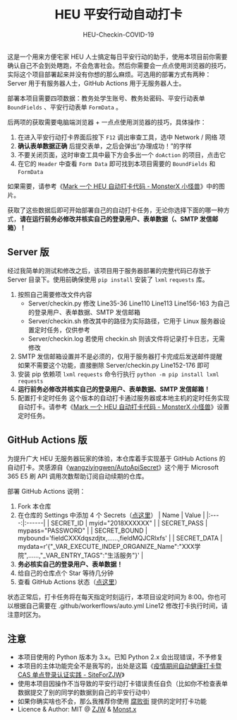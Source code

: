 <h1 align="center">HEU 平安行动自动打卡</h1>

<div align="center">HEU-Checkin-COVID-19</div></br>


这是一个用来方便宅家 HEU 人士搞定每日平安行动的助手，使用本项目前你需要确认自己不会到处瞎跑，不会危害社会。然后你需要会一点点使用浏览器的技巧，实际这个项目部署起来并没有你想的那么麻烦。可选用的部署方式有两种：Server 用于有服务器人士，GitHub Actions 用于无服务器人士。

部署本项目需要四项数据：教务处学生账号、教务处密码、平安行动表单 `BoundFields` 、平安行动表单 `FormData` 。

后两项的获取需要电脑端浏览器 + 一点点使用浏览器的技巧，具体操作：

1. 在进入平安行动打卡界面后按下 `F12` 调出审查工具，选中 Network / 网络 项
2. **确认表单数据正确** 后提交表单，之后会弹出“办理成功！”的字样
3. 不要关闭页面，这时审查工具中最下方会多出一个 `doAction` 的项目，点击它
4. 在它的 `Header` 中查看 `Form Data` 即可找到本项目需要的 `BoundFields` 和 `FormData`

如果需要，请参考《[Mark 一个 HEU 自动打卡代码 - MonsterX 小怪兽](https://monsterx.cn/tech/Auto-Checkin-COVID19.html)》中的图片。

获取了这些数据后即可开始部署自己的自动打卡任务，无论你选择下面的哪一种方式，**请在运行前务必修改并核实自己的登录用户、表单数据（、SMTP 发信邮箱）！**

## Server 版

经过我简单的测试和修改之后，该项目用于服务器部署的完整代码已存放于 Server 目录下。使用前确保使用 `pip install` 安装了 `lxml` `requests` 库。

1. 按照自己需要修改文件内容
   - Server/checkin.py 修改 Line35-36 Line110 Line113 Line156-163 为自己的登录用户、表单数据、SMTP 发信邮箱
   - Server/checkin.sh 修改其中的路径为实际路径，它用于 Linux 服务器设置定时任务，仅供参考
   - Server/checkin.log 若使用 checkin.sh 则该文件将记录打卡日志，无需修改
2. SMTP 发信邮箱设置并不是必须的，仅用于服务器打卡完成后发送邮件提醒
   如果不需要这个功能，直接删除 Server/checkin.py Line152-176 即可
3. 安装 pip 依赖项 `lxml` `requests`
   命令行执行 `python -m pip install lxml requests`
4. **运行前务必修改并核实自己的登录用户、表单数据、SMTP 发信邮箱！**
5. 配置打卡定时任务
   这个版本的自动打卡通过服务器或本地主机的定时任务实现自动打卡。请参考《[Mark 一个 HEU 自动打卡代码 - MonsterX 小怪兽](https://monsterx.cn/tech/Auto-Checkin-COVID19.html#toc_7)》设置定时任务。

## GitHub Actions 版

为提升广大 HEU 无服务器玩家的体验，本仓库着手实现基于 GitHub Actions 的自动打卡。灵感源自《[wangziyingwen/AutoApiSecret](https://github.com/wangziyingwen/AutoApiSecret)》这个用于 Microsoft 365 E5 刷 API 调用次数帮助订阅自动续期的仓库。

部署 GitHub Actions 说明：

1. Fork 本仓库
2. 在仓库的 Settings 中添加 4 个 Secrets（[点这里](/settings/secrets)）
   | Name | Value |
   |:----:|:------|
   | SECRET_ID | myid="2018XXXXXX" |
   | SECRET_PASS | mypass="PASSWORD" |
   | SECRET_BOUND | mybound='fieldCXXXdqszdjtx,......,fieldMQJCRlxfs' |
   | SECRET_DATA | mydata=r'{"_VAR_EXECUTE_INDEP_ORGANIZE_Name":"XXX学院",......,"_VAR_ENTRY_TAGS":"生活服务"}' |
3. **务必核实自己的登录用户、表单数据！**
4. 给自己的仓库点个 Star 等待几分钟
5. 查看 GitHub Actions 状态（[点这里](/actions)）

状态正常后，打卡任务将在每天指定时刻运行，本项目设定时间为 8:00。你也可以根据自己需要在 .github/workerflows/auto.yml Line12 修改打卡执行时间，请注意时区为。

## 注意

 - 本项目使用的 Python 版本为 3.x。已知 Python 2.x 会出现错误，不予修复
 - 本项目的主体功能完全不是我写的，出处是这篇《[疫情期间自动健康打卡暨 CAS 单点登录认证实践 - SiteForZJW](https://zjw1.top/2020/03/10/auto_checkin_during_covid19_and_cas_sso_learning/)》
 - 使用本项目因操作不当导致的平安行动打卡错误责任自负（比如你不检查表单数据提交了别的同学的数据到自己的平安行动中）
 - 如果你确实啥也不会，那么我推荐你使用 [腐败街](https://www.fubaijie.cn) 提供的定时打卡功能
 - Licence & Author: MIT @ [ZJW](https://zjw1.top) & [Monst.x](https://monsterx.cn)